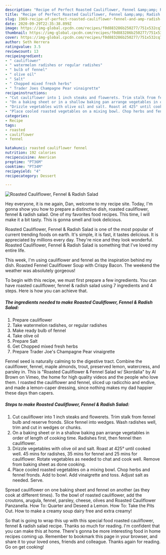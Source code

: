 ```yaml
---
description: "Recipe of Perfect Roasted Cauliflower, Fennel &amp;amp; Radish Salad"
title: "Recipe of Perfect Roasted Cauliflower, Fennel &amp;amp; Radish Salad"
slug: 1969-recipe-of-perfect-roasted-cauliflower-fennel-and-amp-radish-salad
date: 2020-09-29T22:35:38.899Z
image: https://img-global.cpcdn.com/recipes/f0d883286b250277/751x532cq70/roasted-cauliflower-fennel-radish-salad-recipe-main-photo.jpg
thumbnail: https://img-global.cpcdn.com/recipes/f0d883286b250277/751x532cq70/roasted-cauliflower-fennel-radish-salad-recipe-main-photo.jpg
cover: https://img-global.cpcdn.com/recipes/f0d883286b250277/751x532cq70/roasted-cauliflower-fennel-radish-salad-recipe-main-photo.jpg
author: Seth Herrera
ratingvalue: 3.5
reviewcount: 13
recipeingredient:
- " cauliflower"
- " watermelon radishes or regular radishes"
- " bulb of fennel"
- " olive oil"
- " Salt"
- " Chopped mixed fresh herbs"
- " Trader Joes Champagne Pear vinaigrette"
recipeinstructions:
- "Cut cauliflower into 1 inch steaks and flowerets. Trim stalk from fennel bulb and reserve fronds. Slice fennel into wedges. Wash radishes well, trim and cut in wedges or chunks."
- "On a baking sheet or in a shallow baking pan arrange vegetables in order of length of cooking time. Radishes first, then fennel then cauliflower."
- "Drizzle vegetables with olive oil and salt. Roast at 425° until cooked well. 45 mins for radishes, 35 mins for fennel and 25 mins for cauliflower. Rotate vegetables as needed to chat and cook well. Remove from baking sheet as done cooking."
- "Place cooled roasted vegetables on a mixing bowl. Chop herbs and fennel fronds. Add to bowl. Add vinaigrette and toss. Adjust salt as needed. Serve."
categories:
- Recipe
tags:
- roasted
- cauliflower
- fennel

katakunci: roasted cauliflower fennel 
nutrition: 192 calories
recipecuisine: American
preptime: "PT36M"
cooktime: "PT34M"
recipeyield: "4"
recipecategory: Dessert

---
```



![Roasted Cauliflower, Fennel &amp; Radish Salad](https://img-global.cpcdn.com/recipes/f0d883286b250277/751x532cq70/roasted-cauliflower-fennel-radish-salad-recipe-main-photo.jpg)

Hey everyone, it is me again, Dan, welcome to my recipe site. Today, I'm gonna show you how to prepare a distinctive dish, roasted cauliflower, fennel &amp; radish salad. One of my favorites food recipes. This time, I will make it a bit tasty. This is gonna smell and look delicious.

Roasted Cauliflower, Fennel &amp; Radish Salad is one of the most popular of current trending foods on earth. It's simple, it is fast, it tastes delicious. It is appreciated by millions every day. They're nice and they look wonderful. Roasted Cauliflower, Fennel &amp; Radish Salad is something that I've loved my entire life.

This week, I&#39;m using cauliflower and fennel as the inspiration behind my dish. Roasted Fennel Cauliflower Soup with Crispy Bacon. The weekend the weather was absolutely gorgeous!


To begin with this recipe, we must first prepare a few ingredients. You can have roasted cauliflower, fennel &amp; radish salad using 7 ingredients and 4 steps. Here is how you can achieve that.

<!--inarticleads1-->

##### The ingredients needed to make Roasted Cauliflower, Fennel &amp; Radish Salad:

1. Prepare  cauliflower
1. Take  watermelon radishes, or regular radishes
1. Make ready  bulb of fennel
1. Take  olive oil
1. Prepare  Salt
1. Get  Chopped mixed fresh herbs
1. Prepare  Trader Joe&#39;s Champagne Pear vinaigrette


Fennel seed is naturally calming to the digestive tract. Combine the cauliflower, fennel, maple almonds, trout, preserved lemon, watercress, and parsley in. This is &#34;Roasted Cauliflower &amp; Fennel Salad w/ Skordalia&#34; by Al Brown on Vimeo, the home for high quality videos and the people who love them. I roasted the cauliflower and fennel, sliced up radicchio and endive, and made a lemon-caper dressing, since nothing makes my dad happier these days than capers. 

<!--inarticleads2-->

##### Steps to make Roasted Cauliflower, Fennel &amp; Radish Salad:

1. Cut cauliflower into 1 inch steaks and flowerets. Trim stalk from fennel bulb and reserve fronds. Slice fennel into wedges. Wash radishes well, trim and cut in wedges or chunks.
1. On a baking sheet or in a shallow baking pan arrange vegetables in order of length of cooking time. Radishes first, then fennel then cauliflower.
1. Drizzle vegetables with olive oil and salt. Roast at 425° until cooked well. 45 mins for radishes, 35 mins for fennel and 25 mins for cauliflower. Rotate vegetables as needed to chat and cook well. Remove from baking sheet as done cooking.
1. Place cooled roasted vegetables on a mixing bowl. Chop herbs and fennel fronds. Add to bowl. Add vinaigrette and toss. Adjust salt as needed. Serve.


Spread cauliflower on one baking sheet and fennel on another (as they cook at different times). To the bowl of roasted cauliflower, add the croutons, arugula, fennel, parsley, cheese, olives and Roasted Cauliflower Panzanella. How To: Quarter and Deseed a Lemon. How To: Take the Pits Out. How to make a creamy soup dairy free and extra creamy! 

So that is going to wrap this up with this special food roasted cauliflower, fennel &amp; radish salad recipe. Thanks so much for reading. I'm confident that you can make this at home. There's gonna be more interesting food in home recipes coming up. Remember to bookmark this page in your browser, and share it to your loved ones, friends and colleague. Thanks again for reading. Go on get cooking!
